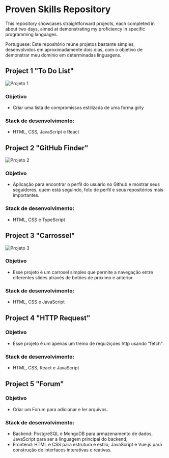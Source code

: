 # Proven Skills Repository
This repository showcases straightforward projects, each completed in about two days, aimed at demonstrating my proficiency in specific programming languages.

Portuguese: Este repositório reúne projetos bastante simples, desenvolvidos em aproximadamente dois dias, com o objetivo de demonstrar meu domínio em determinadas linguagens.

## Project 1 "To Do List"

![Projeto 1](todo/src/img/sample_1.png)

### Objetivo
- Criar uma lista de compromissos estilizada de uma forma girly
  
### Stack de desenvolvimento:
- HTML, CSS, JavaScript e React

## Project 2 "GitHub Finder"

![Projeto 2](github_finder/src/img/Github_Finder.png)

### Objetivo
- Aplicação para encontrar o perfil do usuário no Github e mostrar seus seguidores, quem está seguindo, foto de perfil e seus repositórios mais importantes.

### Stack de desenvolvimento: 
- HTML, CSS e TypeScript

## Project 3 "Carrossel"

![Projeto 3](carrossel/img/carrossel.png)

### Objetivo
- Esse projeto é um carrosel simples que permite a navegação entre diferentes slides através de botões de próximo e anterior.

### Stack de desenvolvimento: 
- HTML, CSS e JavaScript

## Project 4 "HTTP Request"

### Objetivo
- Esse projeto é um apenas um treino de requizições http usando "fetch".

### Stack de desenvolvimento: 
- HTML, CSS, React e JavaScript

## Project 5 "Forum"

### Objetivo
- Criar um Forum para adicionar e ler arquivos.

### Stack de desenvolvimento: 
- Backend: PostgreSQL e MongoDB para armazenamento de dados, JavaScript para ser a linguagem principal do backend;
- Frontend: HTML e CSS para estrutura e estilo, JavaScript e Vue.js para construção de interfaces interativas e reativas.
